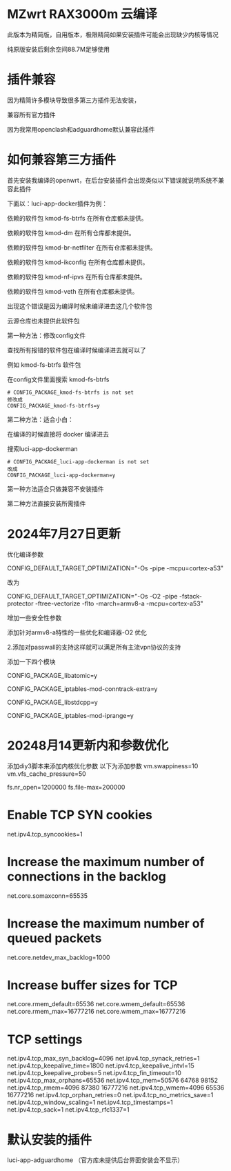 # MZwrt RAX3000m 云编译
此版本为精简版，自用版本，极限精简如果安装插件可能会出现缺少内核等情况

纯原版安装后剩余空间88.7M足够使用


# 插件兼容
因为精简许多模块导致很多第三方插件无法安装，

兼容所有官方插件

因为我常用openclash和adguardhome默认兼容此插件

# 如何兼容第三方插件

首先安装我编译的openwrt，在后台安装插件会出现类似以下错误就说明系统不兼容此插件

下面以：luci-app-docker插件为例：


依赖的软件包 kmod-fs-btrfs 在所有仓库都未提供。

依赖的软件包 kmod-dm 在所有仓库都未提供。

依赖的软件包 kmod-br-netfilter 在所有仓库都未提供。

依赖的软件包 kmod-ikconfig 在所有仓库都未提供。

依赖的软件包 kmod-nf-ipvs 在所有仓库都未提供。

依赖的软件包 kmod-veth 在所有仓库都未提供。

出现这个错误是因为编译时候未编译进去这几个软件包

云源仓库也未提供此软件包

第一种方法：修改config文件

查找所有报错的软件包在编译时候编译进去就可以了

例如 kmod-fs-btrfs 软件包

在config文件里面搜索 kmod-fs-btrfs 

    # CONFIG_PACKAGE_kmod-fs-btrfs is not set
    修改成
    CONFIG_PACKAGE_kmod-fs-btrfs=y

第二种方法：适合小白：

在编译的时候直接将 docker 编译进去


搜索luci-app-dockerman

    # CONFIG_PACKAGE_luci-app-dockerman is not set
    改成
    CONFIG_PACKAGE_luci-app-dockerman=y


第一种方法适合只做兼容不安装插件

第二种方法直接安装所需插件

# 2024年7月27日更新

优化编译参数

CONFIG_DEFAULT_TARGET_OPTIMIZATION="-Os -pipe -mcpu=cortex-a53" 

改为

CONFIG_DEFAULT_TARGET_OPTIMIZATION="-Os -O2 -pipe -fstack-protector -ftree-vectorize -flto -march=armv8-a -mcpu=cortex-a53"

增加一些安全性参数

添加针对armv8-a特性的一些优化和编译器-O2 优化

2.添加对passwall的支持这样就可以满足所有主流vpn协议的支持

添加一下四个模块

CONFIG_PACKAGE_libatomic=y

CONFIG_PACKAGE_iptables-mod-conntrack-extra=y

CONFIG_PACKAGE_libstdcpp=y

CONFIG_PACKAGE_iptables-mod-iprange=y

# 20248月14更新内和参数优化

添加diy3脚本来添加内核优化参数
以下为添加参数
vm.swappiness=10
vm.vfs_cache_pressure=50

fs.nr_open=1200000
fs.file-max=200000

# Enable TCP SYN cookies
net.ipv4.tcp_syncookies=1

# Increase the maximum number of connections in the backlog
net.core.somaxconn=65535

# Increase the maximum number of queued packets
net.core.netdev_max_backlog=1000

# Increase buffer sizes for TCP
net.core.rmem_default=65536
net.core.wmem_default=65536
net.core.rmem_max=16777216
net.core.wmem_max=16777216

# TCP settings
net.ipv4.tcp_max_syn_backlog=4096
net.ipv4.tcp_synack_retries=1
net.ipv4.tcp_keepalive_time=1800
net.ipv4.tcp_keepalive_intvl=15
net.ipv4.tcp_keepalive_probes=5
net.ipv4.tcp_fin_timeout=10
net.ipv4.tcp_max_orphans=65536
net.ipv4.tcp_mem=50576 64768 98152
net.ipv4.tcp_rmem=4096 87380 16777216
net.ipv4.tcp_wmem=4096 65536 16777216
net.ipv4.tcp_orphan_retries=0
net.ipv4.tcp_no_metrics_save=1
net.ipv4.tcp_window_scaling=1
net.ipv4.tcp_timestamps=1
net.ipv4.tcp_sack=1
net.ipv4.tcp_rfc1337=1


# 默认安装的插件
luci-app-adguardhome  （官方库未提供后台界面安装会不显示）

